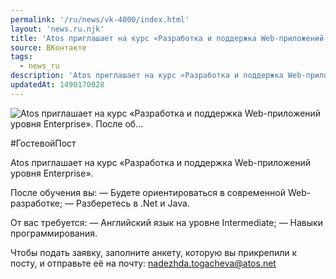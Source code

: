 ```yaml
---
permalink: '/ru/news/vk-4000/index.html'
layout: 'news.ru.njk'
title: 'Atos приглашает на курс «Разработка и поддержка Web-приложений уровня Enterprise». После об'
source: ВКонтакте
tags:
  - news_ru
description: 'Atos приглашает на курс «Разработка и поддержка Web-приложений уровня Enterprise». После об…'
updatedAt: 1490170028
---
```

![Atos приглашает на курс «Разработка и поддержка Web-приложений уровня Enterprise». После об…](https://sun9-7.userapi.com/impf/c604819/v604819484/3347b/zwj5Bn1KgfM.jpg?size=1280x688&quality=96&sign=0db262180a1287e1ff3e919f586dd4e2&c_uniq_tag=YweqVlN0_eVpjOu-YL9QJ8mUXXuf0CUIWdTX2Jo7bEM&type=album)

#ГостевойПост

Atos приглашает на курс «Разработка и поддержка Web-приложений уровня Enterprise».

После обучения вы:
— Будете ориентироваться в современной Web-разработке;
— Разберетесь в .Net и Java.

От вас требуется:
— Английский язык на уровне Intermediate;
— Навыки программирования.

Чтобы подать заявку, заполните анкету, которую вы прикрепили к посту, и отправьте её на почту: nadezhda.togacheva@atos.net
